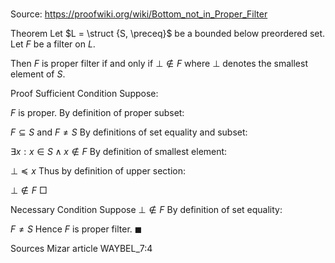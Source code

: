 # 

Source: https://proofwiki.org/wiki/Bottom_not_in_Proper_Filter



Theorem
Let $L = \struct {S, \preceq}$ be a bounded below preordered set.
Let $F$ be a filter on $L$.

Then $F$ is proper filter if and only if $\bot \notin F$
where $\bot$ denotes the smallest element of $S$.


Proof
Sufficient Condition
Suppose:

$F$ is proper.
By definition of proper subset:

$F \subseteq S$ and $F \ne S$
By definitions of set equality and subset:

$\exists x: x \in S \land x \notin F$
By definition of smallest element:

$\bot \preceq x$
Thus by definition of upper section:

$\bot \notin F$
$\Box$


Necessary Condition
Suppose $\bot \notin F$
By definition of set equality:

$F \ne S$
Hence $F$ is proper filter.
$\blacksquare$


Sources
Mizar article WAYBEL_7:4




